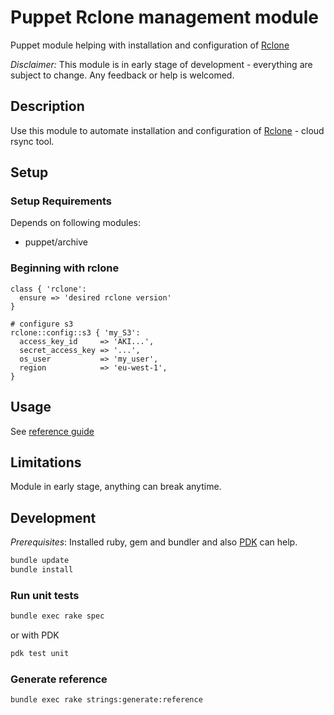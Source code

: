 # Puppet Rclone management module

Puppet module helping with installation and configuration of [Rclone](https://rclone.org/)

*Disclaimer:*
This module is in early stage of development - everything are subject to change. Any feedback or help is welcomed.

## Description
Use this module to automate installation and configuration of [Rclone](https://rclone.org/) - cloud rsync tool.

## Setup

### Setup Requirements
Depends on following modules:
* puppet/archive

### Beginning with rclone
```puppet
class { 'rclone':
  ensure => 'desired rclone version'
}

# configure s3
rclone::config::s3 { 'my_S3':
  access_key_id     => 'AKI...',
  secret_access_key => '...',
  os_user           => 'my_user',
  region            => 'eu-west-1',
}
```

## Usage
See [reference guide](REFERENCE.md)

## Limitations
Module in early stage, anything can break anytime.

## Development
*Prerequisites*: Installed ruby, gem and bundler and also [PDK](https://puppet.com/docs/pdk/1.x/pdk_install.html) can help.
```bash
bundle update
bundle install
```

### Run unit tests
```bash
bundle exec rake spec
```
or with PDK
```bash
pdk test unit
```

### Generate reference
```bash
bundle exec rake strings:generate:reference
```
